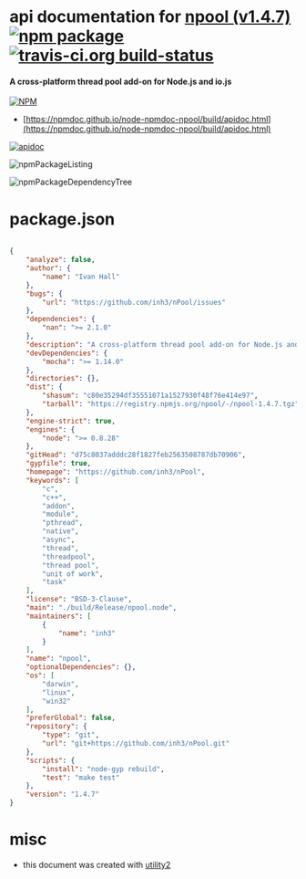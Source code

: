 # api documentation for  [npool (v1.4.7)](https://github.com/inh3/nPool)  [![npm package](https://img.shields.io/npm/v/npmdoc-npool.svg?style=flat-square)](https://www.npmjs.org/package/npmdoc-npool) [![travis-ci.org build-status](https://api.travis-ci.org/npmdoc/node-npmdoc-npool.svg)](https://travis-ci.org/npmdoc/node-npmdoc-npool)
#### A cross-platform thread pool add-on for Node.js and io.js

[![NPM](https://nodei.co/npm/npool.png?downloads=true&downloadRank=true&stars=true)](https://www.npmjs.com/package/npool)

- [https://npmdoc.github.io/node-npmdoc-npool/build/apidoc.html](https://npmdoc.github.io/node-npmdoc-npool/build/apidoc.html)

[![apidoc](https://npmdoc.github.io/node-npmdoc-npool/build/screenCapture.buildCi.browser.%252Ftmp%252Fbuild%252Fapidoc.html.png)](https://npmdoc.github.io/node-npmdoc-npool/build/apidoc.html)

![npmPackageListing](https://npmdoc.github.io/node-npmdoc-npool/build/screenCapture.npmPackageListing.svg)

![npmPackageDependencyTree](https://npmdoc.github.io/node-npmdoc-npool/build/screenCapture.npmPackageDependencyTree.svg)



# package.json

```json

{
    "analyze": false,
    "author": {
        "name": "Ivan Hall"
    },
    "bugs": {
        "url": "https://github.com/inh3/nPool/issues"
    },
    "dependencies": {
        "nan": ">= 2.1.0"
    },
    "description": "A cross-platform thread pool add-on for Node.js and io.js",
    "devDependencies": {
        "mocha": ">= 1.14.0"
    },
    "directories": {},
    "dist": {
        "shasum": "c80e35294df35551071a1527930f48f76e414e97",
        "tarball": "https://registry.npmjs.org/npool/-/npool-1.4.7.tgz"
    },
    "engine-strict": true,
    "engines": {
        "node": ">= 0.8.28"
    },
    "gitHead": "d75c8037adddc28f1827feb2563508787db70906",
    "gypfile": true,
    "homepage": "https://github.com/inh3/nPool",
    "keywords": [
        "c",
        "c++",
        "addon",
        "module",
        "pthread",
        "native",
        "async",
        "thread",
        "threadpool",
        "thread pool",
        "unit of work",
        "task"
    ],
    "license": "BSD-3-Clause",
    "main": "./build/Release/npool.node",
    "maintainers": [
        {
            "name": "inh3"
        }
    ],
    "name": "npool",
    "optionalDependencies": {},
    "os": [
        "darwin",
        "linux",
        "win32"
    ],
    "preferGlobal": false,
    "repository": {
        "type": "git",
        "url": "git+https://github.com/inh3/nPool.git"
    },
    "scripts": {
        "install": "node-gyp rebuild",
        "test": "make test"
    },
    "version": "1.4.7"
}
```



# misc
- this document was created with [utility2](https://github.com/kaizhu256/node-utility2)
